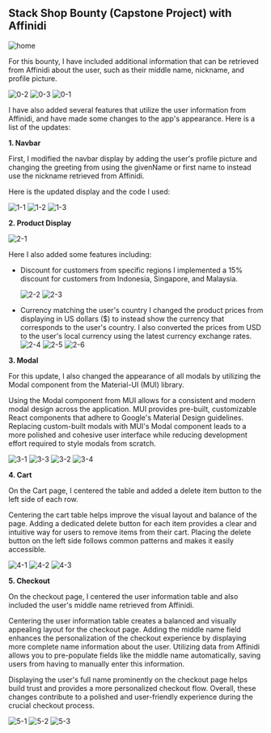 

## Stack Shop Bounty (Capstone Project) with Affinidi

![home](https://github.com/ikhsandadan/affinidi-capstone-project/assets/116878888/3fcd771e-38fe-4cfe-8bd3-85ba73473d5e)

For this bounty, I have included additional information that can be retrieved from Affinidi about the user, such as their middle name, nickname, and profile picture.

![0-2](https://github.com/ikhsandadan/affinidi-capstone-project/assets/116878888/e52990af-e2c3-4631-9c5a-3832b2d850bd)
![0-3](https://github.com/ikhsandadan/affinidi-capstone-project/assets/116878888/a322d299-db30-4b0d-8d7b-d3dbd4e75426)
![0-1](https://github.com/ikhsandadan/affinidi-capstone-project/assets/116878888/83e3a169-22dc-4005-9544-9ad3deeb327c)


I have also added several features that utilize the user information from Affinidi, and have made some changes to the app's appearance. Here is a list of the updates:

 **1. Navbar**
 
  First, I modified the navbar display by adding the user's profile picture and changing the greeting from using the givenName or first name to instead use the nickname retrieved from Affinidi.
  
  Here is the updated display and the code I used:

![1-1](https://github.com/ikhsandadan/affinidi-capstone-project/assets/116878888/4818cdb9-5b0b-4564-ad32-be0641b4b775)
![1-2](https://github.com/ikhsandadan/affinidi-capstone-project/assets/116878888/9646c761-ed7c-4b1b-a335-4efcb0186931)
![1-3](https://github.com/ikhsandadan/affinidi-capstone-project/assets/116878888/47395386-51c4-4622-b700-51c831ec9cc9)


 **2.  Product Display**
 
 ![2-1](https://github.com/ikhsandadan/affinidi-capstone-project/assets/116878888/45002cc0-40bc-4014-916b-d70d7dac698c)

 Here I also added some features including:
 - Discount for customers from specific regions
	 I implemented a 15% discount for customers from Indonesia, Singapore, and Malaysia.

    ![2-2](https://github.com/ikhsandadan/affinidi-capstone-project/assets/116878888/de0c8c81-50fa-4144-9641-7783592c9a4a)
    ![2-3](https://github.com/ikhsandadan/affinidi-capstone-project/assets/116878888/b43fd5f3-e96d-48e2-ab77-f38d5da2097b)

	 
 - Currency matching the user's country
	 I changed the product prices from displaying in US dollars ($) to instead show the currency that corresponds to the user's country. I also converted the prices from USD to the user's local currency using the latest currency exchange rates.
	 ![2-4](https://github.com/ikhsandadan/affinidi-capstone-project/assets/116878888/d431508b-15b6-4ad2-a90a-a5e9e9f24879)
   ![2-5](https://github.com/ikhsandadan/affinidi-capstone-project/assets/116878888/13411cba-3f29-4367-8369-4b47b50224d3)
   ![2-6](https://github.com/ikhsandadan/affinidi-capstone-project/assets/116878888/36d31dbd-416e-4a58-8989-7d57a2a1c053)


**3. Modal**

For this update, I also changed the appearance of all modals by utilizing the Modal component from the Material-UI (MUI) library.

Using the Modal component from MUI allows for a consistent and modern modal design across the application. MUI provides pre-built, customizable React components that adhere to Google's Material Design guidelines. Replacing custom-built modals with MUI's Modal component leads to a more polished and cohesive user interface while reducing development effort required to style modals from scratch.

![3-1](https://github.com/ikhsandadan/affinidi-capstone-project/assets/116878888/2cf70cfc-5993-4b57-b201-28d087a66593)
![3-3](https://github.com/ikhsandadan/affinidi-capstone-project/assets/116878888/5e7835a8-2171-4c59-ad00-bc4f444296d8)
![3-2](https://github.com/ikhsandadan/affinidi-capstone-project/assets/116878888/65347063-81c2-4bbb-95bc-1dade9291673)
![3-4](https://github.com/ikhsandadan/affinidi-capstone-project/assets/116878888/76863b16-d4ba-43a3-bc0e-3aefc9d46b1f)


**4. Cart**

On the Cart page, I centered the table and added a delete item button to the left side of each row.

Centering the cart table helps improve the visual layout and balance of the page. Adding a dedicated delete button for each item provides a clear and intuitive way for users to remove items from their cart. Placing the delete button on the left side follows common patterns and makes it easily accessible.

![4-1](https://github.com/ikhsandadan/affinidi-capstone-project/assets/116878888/0cb82756-4807-42d8-bd31-1a83bbeb4d64)
![4-2](https://github.com/ikhsandadan/affinidi-capstone-project/assets/116878888/b85384bc-6f2d-46a2-a4e8-6daaf6b93877)
![4-3](https://github.com/ikhsandadan/affinidi-capstone-project/assets/116878888/4dfac93c-6b92-4ac7-9b82-1482d7d42137)


**5. Checkout**

On the checkout page, I centered the user information table and also included the user's middle name retrieved from Affinidi.

Centering the user information table creates a balanced and visually appealing layout for the checkout page. Adding the middle name field enhances the personalization of the checkout experience by displaying more complete name information about the user. Utilizing data from Affinidi allows you to pre-populate fields like the middle name automatically, saving users from having to manually enter this information.

Displaying the user's full name prominently on the checkout page helps build trust and provides a more personalized checkout flow. Overall, these changes contribute to a polished and user-friendly experience during the crucial checkout process.

![5-1](https://github.com/ikhsandadan/affinidi-capstone-project/assets/116878888/f708aad7-9943-4167-b4f4-691ed6901aad)
![5-2](https://github.com/ikhsandadan/affinidi-capstone-project/assets/116878888/95c8f4b7-2f21-46b5-a1cb-5c3b822680e3)
![5-3](https://github.com/ikhsandadan/affinidi-capstone-project/assets/116878888/72b4a106-efcf-42c2-a0f9-2fb4c707b18f)

